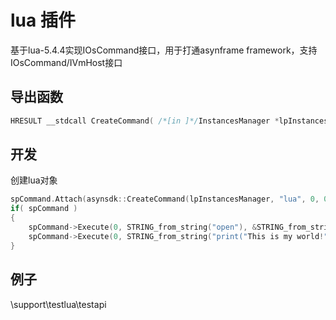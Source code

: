 # lua 插件  

基于lua-5.4.4实现IOsCommand接口，用于打通asynframe framework，支持IOsCommand/IVmHost接口  

## 导出函数  
```c++  
HRESULT __stdcall CreateCommand( /*[in ]*/InstancesManager *lpInstancesManager, /*[in ]*/IUnknown **ppParam1, /*[in ]*/uint64_t param2, /*[out]*/IOsCommand **ppObject)  
```  

## 开发  
创建lua对象
```c++  
spCommand.Attach(asynsdk::CreateCommand(lpInstancesManager, "lua", 0, 0, 0));
if( spCommand )
{
    spCommand->Execute(0, STRING_from_string("open"), &STRING_from_string("test.lua"), 1, 0); //执行test.lua脚本
    spCommand->Execute(0, STRING_from_string("print("This is my world!")"), 0, 0, 0); //执行lua脚本块
}
```  

## 例子  
\support\testlua\testapi  